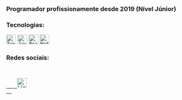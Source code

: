 ### Programador profissionamente desde 2019 (Nível Júnior)

### Tecnologias:

<code><img height="26" src="https://cdn.iconscout.com/icon/free/png-512/typescript-1174965.png" alt="Typescript"/></code>
<code><img height="26" src="https://www.freepnglogos.com/uploads/javascript-png/javascript-vector-logo-yellow-png-transparent-javascript-vector-12.png" alt="Javascript"/></code>
<code><img height="26" src="https://upload.wikimedia.org/wikipedia/commons/thumb/a/a7/React-icon.svg/1280px-React-icon.svg.png" alt="ReactJs"/></code>
<code><img height="26" src="https://seeklogo.com/images/N/nodejs-logo-FBE122E377-seeklogo.com.png" alt="NodeJs"/></code>

### Redes sociais:
<code>
  <a target="_blank" href="https://www.linkedin.com/in/kaique-caires/">
    <img height="26" src="https://verat.co.uk/wp-content/uploads/2019/03/1024px-Linkedin_icon.svg.png" alt="LinkedIn"/>
  </a>
</code>
